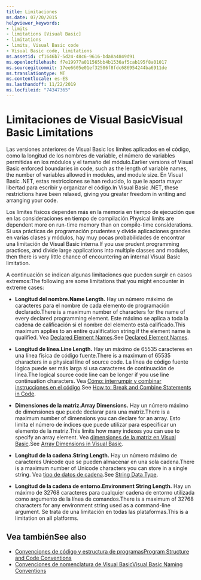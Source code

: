 ```yaml
---
title: Limitaciones
ms.date: 07/20/2015
helpviewer_keywords:
- limits
- limitations [Visual Basic]
- limitations
- limits, Visual Basic code
- Visual Basic code, limitations
ms.assetid: cf1646b7-5d24-48c6-9616-bda8a4849d91
ms.openlocfilehash: f7e19977a011565bb4b1536af5cab195f8a01017
ms.sourcegitcommit: 17ee6605e01ef32506f8fdc686954244ba6911de
ms.translationtype: MT
ms.contentlocale: es-ES
ms.lasthandoff: 11/22/2019
ms.locfileid: "74347365"
---
```

# <a name="visual-basic-limitations"></a><span data-ttu-id="8d5fe-102">Limitaciones de Visual Basic</span><span class="sxs-lookup"><span data-stu-id="8d5fe-102">Visual Basic Limitations</span></span>
<span data-ttu-id="8d5fe-103">Las versiones anteriores de Visual Basic los límites aplicados en el código, como la longitud de los nombres de variable, el número de variables permitidas en los módulos y el tamaño del módulo.</span><span class="sxs-lookup"><span data-stu-id="8d5fe-103">Earlier versions of Visual Basic enforced boundaries in code, such as the length of variable names, the number of variables allowed in modules, and module size.</span></span> <span data-ttu-id="8d5fe-104">En Visual Basic .NET, estas restricciones se han reducido, lo que le aporta mayor libertad para escribir y organizar el código.</span><span class="sxs-lookup"><span data-stu-id="8d5fe-104">In Visual Basic .NET, these restrictions have been relaxed, giving you greater freedom in writing and arranging your code.</span></span>  
  
 <span data-ttu-id="8d5fe-105">Los límites físicos dependen más en la memoria en tiempo de ejecución que en las consideraciones en tiempo de compilación.</span><span class="sxs-lookup"><span data-stu-id="8d5fe-105">Physical limits are dependent more on run-time memory than on compile-time considerations.</span></span> <span data-ttu-id="8d5fe-106">Si usa prácticas de programación prudentes y divide aplicaciones grandes en varias clases y módulos, hay muy pocas probabilidades de encontrar una limitación de Visual Basic interna.</span><span class="sxs-lookup"><span data-stu-id="8d5fe-106">If you use prudent programming practices, and divide large applications into multiple classes and modules, then there is very little chance of encountering an internal Visual Basic limitation.</span></span>  
  
 <span data-ttu-id="8d5fe-107">A continuación se indican algunas limitaciones que pueden surgir en casos extremos:</span><span class="sxs-lookup"><span data-stu-id="8d5fe-107">The following are some limitations that you might encounter in extreme cases:</span></span>  
  
- <span data-ttu-id="8d5fe-108">**Longitud del nombre.**</span><span class="sxs-lookup"><span data-stu-id="8d5fe-108">**Name Length.**</span></span> <span data-ttu-id="8d5fe-109">Hay un número máximo de caracteres para el nombre de cada elemento de programación declarado.</span><span class="sxs-lookup"><span data-stu-id="8d5fe-109">There is a maximum number of characters for the name of every declared programming element.</span></span> <span data-ttu-id="8d5fe-110">Este máximo se aplica a toda la cadena de calificación si el nombre del elemento está calificado.</span><span class="sxs-lookup"><span data-stu-id="8d5fe-110">This maximum applies to an entire qualification string if the element name is qualified.</span></span> <span data-ttu-id="8d5fe-111">Vea [Declared Element Names](../../../visual-basic/programming-guide/language-features/declared-elements/declared-element-names.md).</span><span class="sxs-lookup"><span data-stu-id="8d5fe-111">See [Declared Element Names](../../../visual-basic/programming-guide/language-features/declared-elements/declared-element-names.md).</span></span>  
  
- <span data-ttu-id="8d5fe-112">**Longitud de línea.**</span><span class="sxs-lookup"><span data-stu-id="8d5fe-112">**Line Length.**</span></span> <span data-ttu-id="8d5fe-113">Hay un máximo de 65535 caracteres en una línea física de código fuente.</span><span class="sxs-lookup"><span data-stu-id="8d5fe-113">There is a maximum of 65535 characters in a physical line of source code.</span></span> <span data-ttu-id="8d5fe-114">La línea de código fuente lógica puede ser más larga si usa caracteres de continuación de línea.</span><span class="sxs-lookup"><span data-stu-id="8d5fe-114">The logical source code line can be longer if you use line continuation characters.</span></span> <span data-ttu-id="8d5fe-115">Vea [Cómo: interrumpir y combinar instrucciones en el código](../../../visual-basic/programming-guide/program-structure/how-to-break-and-combine-statements-in-code.md).</span><span class="sxs-lookup"><span data-stu-id="8d5fe-115">See [How to: Break and Combine Statements in Code](../../../visual-basic/programming-guide/program-structure/how-to-break-and-combine-statements-in-code.md).</span></span>  
  
- <span data-ttu-id="8d5fe-116">**Dimensiones de la matriz.**</span><span class="sxs-lookup"><span data-stu-id="8d5fe-116">**Array Dimensions.**</span></span> <span data-ttu-id="8d5fe-117">Hay un número máximo de dimensiones que puede declarar para una matriz.</span><span class="sxs-lookup"><span data-stu-id="8d5fe-117">There is a maximum number of dimensions you can declare for an array.</span></span> <span data-ttu-id="8d5fe-118">Esto limita el número de índices que puede utilizar para especificar un elemento de la matriz.</span><span class="sxs-lookup"><span data-stu-id="8d5fe-118">This limits how many indexes you can use to specify an array element.</span></span> <span data-ttu-id="8d5fe-119">Vea [dimensiones de la matriz en Visual Basic](../../../visual-basic/programming-guide/language-features/arrays/array-dimensions.md).</span><span class="sxs-lookup"><span data-stu-id="8d5fe-119">See [Array Dimensions in Visual Basic](../../../visual-basic/programming-guide/language-features/arrays/array-dimensions.md).</span></span>  
  
- <span data-ttu-id="8d5fe-120">**Longitud de la cadena.**</span><span class="sxs-lookup"><span data-stu-id="8d5fe-120">**String Length.**</span></span> <span data-ttu-id="8d5fe-121">Hay un número máximo de caracteres Unicode que se pueden almacenar en una sola cadena.</span><span class="sxs-lookup"><span data-stu-id="8d5fe-121">There is a maximum number of Unicode characters you can store in a single string.</span></span> <span data-ttu-id="8d5fe-122">Vea [tipo de datos de cadena](../../../visual-basic/language-reference/data-types/string-data-type.md).</span><span class="sxs-lookup"><span data-stu-id="8d5fe-122">See [String Data Type](../../../visual-basic/language-reference/data-types/string-data-type.md).</span></span>  
  
- <span data-ttu-id="8d5fe-123">**Longitud de la cadena de entorno.**</span><span class="sxs-lookup"><span data-stu-id="8d5fe-123">**Environment String Length.**</span></span> <span data-ttu-id="8d5fe-124">Hay un máximo de 32768 caracteres para cualquier cadena de entorno utilizada como argumento de la línea de comandos.</span><span class="sxs-lookup"><span data-stu-id="8d5fe-124">There is a maximum of 32768 characters for any environment string used as a command-line argument.</span></span> <span data-ttu-id="8d5fe-125">Se trata de una limitación en todas las plataformas.</span><span class="sxs-lookup"><span data-stu-id="8d5fe-125">This is a limitation on all platforms.</span></span>  
  
## <a name="see-also"></a><span data-ttu-id="8d5fe-126">Vea también</span><span class="sxs-lookup"><span data-stu-id="8d5fe-126">See also</span></span>

- [<span data-ttu-id="8d5fe-127">Convenciones de código y estructura de programas</span><span class="sxs-lookup"><span data-stu-id="8d5fe-127">Program Structure and Code Conventions</span></span>](../../../visual-basic/programming-guide/program-structure/program-structure-and-code-conventions.md)
- [<span data-ttu-id="8d5fe-128">Convenciones de nomenclatura de Visual Basic</span><span class="sxs-lookup"><span data-stu-id="8d5fe-128">Visual Basic Naming Conventions</span></span>](../../../visual-basic/programming-guide/program-structure/naming-conventions.md)

